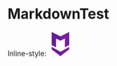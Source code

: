 # MarkdownTest
Inline-style: ![alt text](https://github.com/adam-p/markdown-here/raw/master/src/common/images/icon48.png "Logo Title Text 1")
